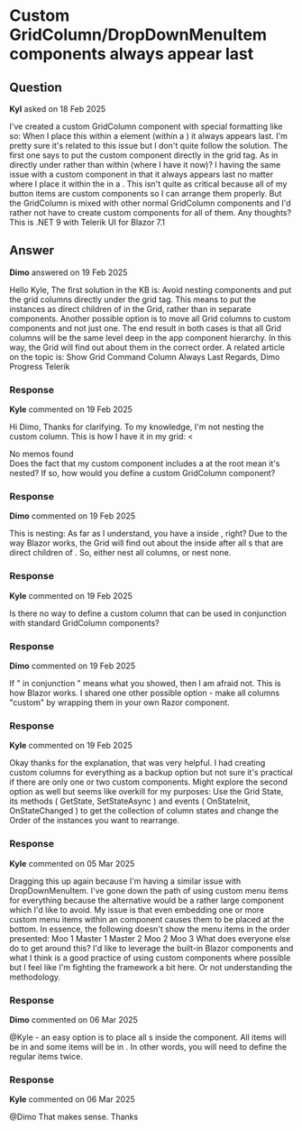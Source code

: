 # Custom GridColumn/DropDownMenuItem components always appear last

## Question

**Kyl** asked on 18 Feb 2025

I've created a custom GridColumn component with special formatting like so: <GridColumn Field="@Field" Title="@Title" Width="@Width"> <Template Context="context"> @FormatValue(context) </Template> </GridColumn> When I place this within a <GridColumns> element (within a <TelerikGrid>) it always appears last. I'm pretty sure it's related to this issue but I don't quite follow the solution. The first one says to put the custom component directly in the grid tag. As in directly under <TelerikGrid> rather than within <GridColumns> (where I have it now)? I having the same issue with a custom <DropDownMenuItem> component in that it always appears last no matter where I place it within the <DropDownButtonItems> in a <TelerikDropDownButton>. This isn't quite as critical because all of my button items are custom components so I can arrange them properly. But the GridColumn is mixed with other normal GridColumn components and I'd rather not have to create custom components for all of them. Any thoughts? This is .NET 9 with Telerik UI for Blazor 7.1

## Answer

**Dimo** answered on 19 Feb 2025

Hello Kyle, The first solution in the KB is: Avoid nesting components and put the grid columns directly under the grid tag. This means to put the <GridColumn> instances as direct children of <GridColumn s> in the Grid, rather than in separate components. Another possible option is to move all Grid columns to custom components and not just one. The end result in both cases is that all Grid columns will be the same level deep in the app component hierarchy. In this way, the Grid will find out about them in the correct order. A related article on the topic is: Show Grid Command Column Always Last Regards, Dimo Progress Telerik

### Response

**Kyle** commented on 19 Feb 2025

Hi Dimo, Thanks for clarifying. To my knowledge, I'm not nesting the custom column. This is how I have it in my grid: <TelerikGrid Data="@MyData" Width="100%" FilterMode="@GridFilterMode.None" Sortable="false" SelectionMode="@GridSelectionMode.None" ScrollMode="@GridScrollMode.Scrollable" Pageable="false" ShowColumnMenu="false" Resizable="false"> <GridColumns> <GridColumn Field="Subject" Title="Subject" /> <<MyGridColumn Field="Creation" Title="Date/Time" /> </GridColumns> <NoDataTemplate> <div class="no-data"> No memos found </div> </NoDataTemplate> </TelerikGrid> Does the fact that my custom component includes a <GridColumn> at the root mean it's nested? If so, how would you define a custom GridColumn component?

### Response

**Dimo** commented on 19 Feb 2025

This is nesting: <GridColumns> <GridColumn Field="Subject" Title="Subject" /> <MyGridColumn Field="Creation" Title="Date/Time" /> </GridColumns> As far as I understand, you have a <GridColumn> inside <MyGridColumn>, right? Due to the way Blazor works, the Grid will find out about the <GridColumn> inside <MyGridColumn> after all <GridColumn> s that are direct children of <GridColumns>. So, either nest all columns, or nest none.

### Response

**Kyle** commented on 19 Feb 2025

Is there no way to define a custom column that can be used in conjunction with standard GridColumn components?

### Response

**Dimo** commented on 19 Feb 2025

If " in conjunction " means what you showed, then I am afraid not. This is how Blazor works. I shared one other possible option - make all columns "custom" by wrapping them in your own Razor component.

### Response

**Kyle** commented on 19 Feb 2025

Okay thanks for the explanation, that was very helpful. I had creating custom columns for everything as a backup option but not sure it's practical if there are only one or two custom components. Might explore the second option as well but seems like overkill for my purposes: Use the Grid State, its methods ( GetState, SetStateAsync ) and events ( OnStateInit, OnStateChanged ) to get the collection of column states and change the Order of the instances you want to rearrange.

### Response

**Kyle** commented on 05 Mar 2025

Dragging this up again because I'm having a similar issue with DropDownMenuItem. I've gone down the path of using custom menu items for everything because the alternative would be a rather large component which I'd like to avoid. My issue is that even embedding one or more custom menu items within an <AuthorizeView> component causes them to be placed at the bottom. In essence, the following doesn't show the menu items in the order presented: <DropDownButtonItems> <DropDownButtonItem> Moo 1 </DropDownButtonItem> <AuthorizeView Policy="@Policies.MY_POLICY"> <DropDownButtonItem> Master 1 </DropDownButtonItem> <DropDownButtonItem> Master 2 </DropDownButtonItem> </AuthorizeView> <DropDownButtonItem> Moo 2 </DropDownButtonItem> <DropDownButtonItem> Moo 3 </DropDownButtonItem> </DropDownButtonItems> What does everyone else do to get around this? I'd like to leverage the built-in Blazor components and what I think is a good practice of using custom components where possible but I feel like I'm fighting the framework a bit here. Or not understanding the methodology.

### Response

**Dimo** commented on 06 Mar 2025

@Kyle - an easy option is to place all <DropDownButtonItem>s inside the <AuthorizeView> component. All items will be in <Authorized> and some items will be in <NotAuthorized>. In other words, you will need to define the regular items twice.

### Response

**Kyle** commented on 06 Mar 2025

@Dimo That makes sense. Thanks
